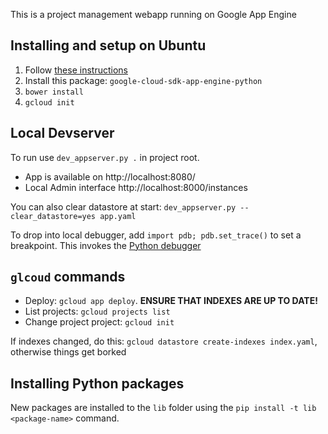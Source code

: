 This is a project management webapp running on Google App Engine

## Installing and setup on Ubuntu
1. Follow [these instructions](https://cloud.google.com/sdk/docs/#deb)
1. Install this package: `google-cloud-sdk-app-engine-python`
2. `bower install`
2. `gcloud init`


## Local Devserver
To run use `dev_appserver.py .` in project root.
* App is available on http://localhost:8080/
* Local Admin interface http://localhost:8000/instances

You can also clear datastore at start: `dev_appserver.py --clear_datastore=yes app.yaml`

To drop into local debugger, add `import pdb; pdb.set_trace()` to set a breakpoint.
This invokes the [Python debugger](https://docs.python.org/3/library/pdb.html)

## `glcoud` commands
* Deploy:  `gcloud app deploy`. **ENSURE THAT INDEXES ARE UP TO DATE!**
* List projects: `gcloud projects list`
* Change project project: `gcloud init`

If indexes changed, do this: `gcloud datastore create-indexes index.yaml`, otherwise things get borked

## Installing Python packages
New packages are installed to the `lib` folder using the `pip install -t lib <package-name>` command.
